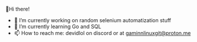 👋Hi there!

- 🔭 I’m currently working on random selenium automatization stuff
- 🌱 I’m currently learning Go and SQL
- 📫 How to reach me: devidlol on discord or at gaminnlinuxgit@proton.me
